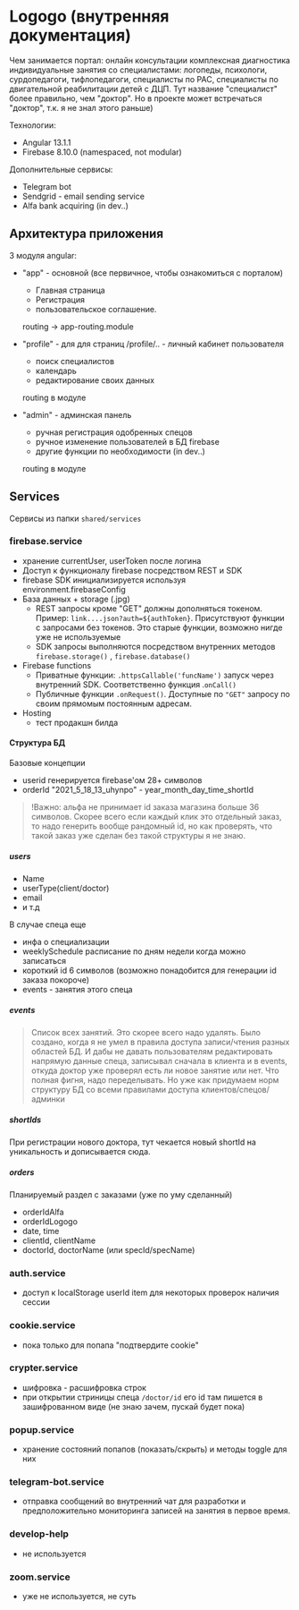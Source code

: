 # Logogo (внутренняя документация)

Чем занимается портал:
онлайн консультации комплексная диагностика индивидуальные занятия со специалистами:
логопеды, психологи, сурдопедагоги, тифлопедагоги, специалисты по РАС, специалисты по двигательной реабилитации детей с ДЦП. Тут название "специалист" более правильно, чем "доктор". Но в проекте может встречаться "доктор", т.к. я не знал этого раньше) 

Технологии: 
- Angular 13.1.1
- Firebase 8.10.0 (namespaced, not modular)

Дополнительные сервисы:
- Telegram bot
- Sendgrid - email sending service
- Alfa bank acquiring (in dev..)

## Архитектура приложения

3 модуля angular:
- "app" - основной (все первичное, чтобы ознакомиться с порталом)
   > 
   - Главная страница 
   - Регистрация
   - пользовательское соглашение. 
   >
   routing -> app-routing.module 
   
- "profile" - для для страниц /profile/.. - личный кабинет пользователя
   >
   - поиск специалистов
   - календарь
   - редактирование своих данных
   >
   routing в модуле

- "admin" - админская панель
   >
   - ручная регистрация одобренных спецов 
   - ручное изменение пользователей в БД firebase
   - другие функции по необходимости (in dev..)
   >
   routing в модуле

## Services

Сервисы из папки `shared/services`

### firebase.service
   
   - хранение currentUser, userToken после логина
   - Доступ к функционалу firebase посредством REST и SDK
   - firebase SDK инициализируется используя environment.firebaseConfig 
 - База данных + storage (.jpg)
   - REST запросы кроме "GET" должны дополняться токеном. Пример: `link....json?auth=${authToken}`. Присутствуют функции с запросами без токенов. Это старые функции, возможно нигде уже не используемые
   - SDK запросы выполняются посредством внутренних методов `firebase.storage()` , `firebase.database()`
- Firebase functions
   - Приватные функции: `.httpsCallable('funcName')` запуск через внутренний SDK. Соответственно функция .`onCall()` 
   - Публичные функции `.onRequest()`. Доступные по `"GET"` запросу по своим прямомым постоянным адресам.
- Hosting
   - тест продакшн билда 

#### Структура БД

Базовые концепции
- userid генерируется firebase'ом 28+ символов
- orderId "2021_5_18_13_uhynpo" - year_month_day_time_shortId 
>!Важно: альфа не принимает id заказа магазина больше 36 символов. Скорее всего если каждый клик это отдельный заказ, то надо генерить вообще рандомный id, но как проверять, что такой заказ уже сделан без такой структуры я не знаю.

##### users
 - Name
 - userType(client/doctor)
 - email
 - и т.д

В случае спеца еще
- инфа о специализации
- weeklySchedule расписание по дням недели когда можно записаться
- короткий id 6 символов (возможно понадобится для генерации id заказа покороче)
- events - занятия этого спеца

##### events 
   > Список всех занятий. Это скорее всего надо удалять. Было создано, когда я не умел в правила доступа записи/чтения разных областей БД. И дабы не давать пользователям редактировать напрямую данные спеца, записывал сначала в клиента и в events, откуда доктор уже проверял есть ли новое занятие или нет. Что полная фигня, надо переделывать. Но уже как придумаем норм структуру БД со всеми правилами доступа клиентов/спецов/админки

##### shortIds
   При регистрации нового доктора, тут чекается новый shortId на уникальность и дописывается сюда. 

##### orders
   Планируемый раздел с заказами (уже по уму сделанный)
   - orderIdAlfa
   - orderIdLogogo
   - date, time
   - clientId, clientName
   - doctorId, doctorName (или specId/specName)
   
   

### auth.service
   - доступ к localStorage userId item для некоторых проверок наличия сессии
   
### cookie.service
   - пока только для попапа "подтвердите cookie"

### crypter.service 
   - шифровка - расшифровка строк
   - при открытии стриницы спеца `/doctor/id` его id там пишется в зашифрованном виде (не знаю зачем, пускай будет пока)

### popup.service
   - хранение состояний попапов (показать/скрыть) и методы toggle для них

### telegram-bot.service
   - отправка сообщений во внутренний чат для разработки и предположительно мониторинга записей на занятия в первое время.

### develop-help 
   - не используется

### zoom.service
- уже не используется, не суть




